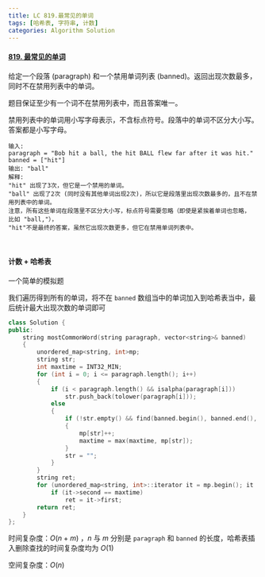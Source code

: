 ```yaml
---
title: LC 819.最常见的单词
tags: [哈希表, 字符串, 计数]
categories: Algorithm Solution
---
```


#### [819. 最常见的单词](https://leetcode.cn/problems/most-common-word/)

给定一个段落 (paragraph) 和一个禁用单词列表 (banned)。返回出现次数最多，同时不在禁用列表中的单词。

题目保证至少有一个词不在禁用列表中，而且答案唯一。

禁用列表中的单词用小写字母表示，不含标点符号。段落中的单词不区分大小写。答案都是小写字母。

```
输入: 
paragraph = "Bob hit a ball, the hit BALL flew far after it was hit."
banned = ["hit"]
输出: "ball"
解释: 
"hit" 出现了3次，但它是一个禁用的单词。
"ball" 出现了2次 (同时没有其他单词出现2次)，所以它是段落里出现次数最多的，且不在禁用列表中的单词。 
注意，所有这些单词在段落里不区分大小写，标点符号需要忽略（即使是紧挨着单词也忽略， 比如 "ball,"）， 
"hit"不是最终的答案，虽然它出现次数更多，但它在禁用单词列表中。
```

​	 

#### 计数 + 哈希表

一个简单的模拟题

我们遍历得到所有的单词，将不在 `banned` 数组当中的单词加入到哈希表当中，最后统计最大出现次数的单词即可

```cpp
class Solution {
public:
	string mostCommonWord(string paragraph, vector<string>& banned)
	{
		unordered_map<string, int>mp;
		string str;
		int maxtime = INT32_MIN;
		for (int i = 0; i <= paragraph.length(); i++)
		{
			if (i < paragraph.length() && isalpha(paragraph[i]))
				str.push_back(tolower(paragraph[i]));
			else
			{
				if (!str.empty() && find(banned.begin(), banned.end(), str) == banned.end())
				{
					mp[str]++;
					maxtime = max(maxtime, mp[str]);
				}
				str = "";
			}
		}
		string ret;
		for (unordered_map<string, int>::iterator it = mp.begin(); it != mp.end(); it++)
			if (it->second == maxtime)
				ret = it->first;
		return ret;
	}
};
```

时间复杂度：$O(n+m)$ ，$n$ 与 $m$ 分别是 `paragraph` 和 `banned` 的长度，哈希表插入删除查找的时间复杂度均为 $O(1)$ 

空间复杂度：$O(n)$ 